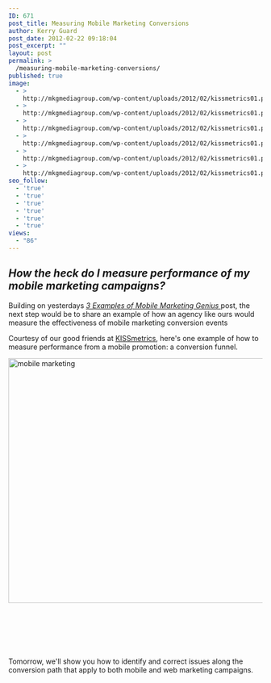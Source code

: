 ```yaml
---
ID: 671
post_title: Measuring Mobile Marketing Conversions
author: Kerry Guard
post_date: 2012-02-22 09:18:04
post_excerpt: ""
layout: post
permalink: >
  /measuring-mobile-marketing-conversions/
published: true
image:
  - >
    http://mkgmediagroup.com/wp-content/uploads/2012/02/kissmetrics01.png
  - >
    http://mkgmediagroup.com/wp-content/uploads/2012/02/kissmetrics01.png
  - >
    http://mkgmediagroup.com/wp-content/uploads/2012/02/kissmetrics01.png
  - >
    http://mkgmediagroup.com/wp-content/uploads/2012/02/kissmetrics01.png
  - >
    http://mkgmediagroup.com/wp-content/uploads/2012/02/kissmetrics01.png
  - >
    http://mkgmediagroup.com/wp-content/uploads/2012/02/kissmetrics01.png
seo_follow:
  - 'true'
  - 'true'
  - 'true'
  - 'true'
  - 'true'
  - 'true'
views:
  - "86"
---
```

<h2><em>How the heck do I measure performance of my mobile marketing campaigns?</em></h2>
Building on yesterdays <em><a href="http://mkgmediagroup.com/three-examples-of-mobile-marketing-genius" target="_blank">3 Examples of Mobile Marketing Genius </a></em>post, the next step would be to share an example of how an agency like ours would measure the effectiveness of mobile marketing conversion events

Courtesy of our good friends at <a href="http://www.kissmetrics.com/" target="_blank">KISSmetrics</a>, here's one example of how to measure performance from a mobile promotion: a conversion funnel.

<img class="alignleft  wp-image-673" title="Mobile Form Sign Up" src="http://mkgmediagroup.com/wp-content/uploads/2012/02/Mobile-Form-Sign-Up.jpg" alt="mobile marketing" width="648" height="486" />

&nbsp;

&nbsp;

&nbsp;

Tomorrow, we'll show you how to identify and correct issues along the conversion path that apply to both mobile and web marketing campaigns.